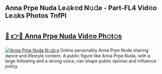 ## Anna Prpe Nuda Le𝚊k𝚎d N𝚞𝚍e - Part-FL4 Vid𝚎o Le𝚊ks Photos TnfPl

# <h2><a href="http://fbf1xrx.evod.top/?m=Anna+Prpe+Nuda">🔗 👉🔴 Anna Prpe Nuda Vid𝚎o Ph𝚘t𝚘s</a></h2>

[![Anna Prpe Nuda N𝚞d𝚎s](https://i.imgur.com/8V9OHl7.gif)](http://fbf1xrx.evod.top/?m=Anna+Prpe+Nuda)
Online personality Anna Prpe Nuda sharing dance and lifestyle content. A public figure like Anna Prpe Nuda, with a large following and a strong voice, can shape public opinion and influence policy. 
